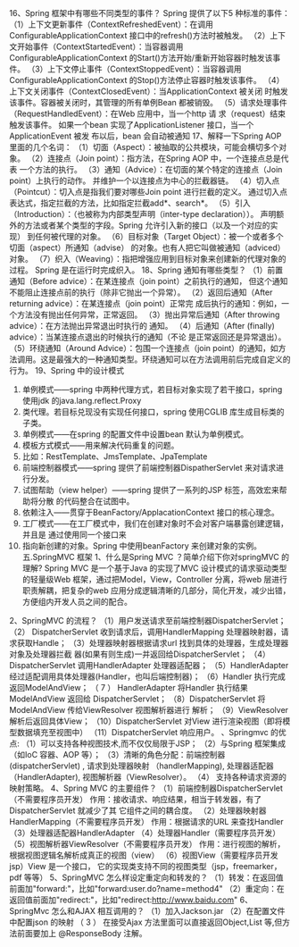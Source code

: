 16、Spring 框架中有哪些不同类型的事件？
Spring 提供了以下5 种标准的事件：
（1）上下文更新事件（ContextRefreshedEvent）：在调用
ConfigurableApplicationContext 接口中的refresh()方法时被触发。
（2）上下文开始事件（ContextStartedEvent）：当容器调用
ConfigurableApplicationContext 的Start()方法开始/重新开始容器时触发该事件。
（3）上下文停止事件（ContextStoppedEvent）：当容器调用
ConfigurableApplicationContext 的Stop()方法停止容器时触发该事件。
（4）上下文关闭事件（ContextClosedEvent）：当ApplicationContext 被关闭
时触发该事件。容器被关闭时，其管理的所有单例Bean 都被销毁。
（5）请求处理事件（RequestHandledEvent）：在Web 应用中，当一个http 请
求（request）结束触发该事件。
如果一个bean 实现了ApplicationListener 接口，当一个ApplicationEvent 被发
布以后，bean 会自动被通知
17、解释一下Spring AOP 里面的几个名词：
（1）切面（Aspect）：被抽取的公共模块，可能会横切多个对象。
（2）连接点（Join point）：指方法，在Spring AOP 中，一个连接点总是代表
一个方法的执行。
（3）通知（Advice）：在切面的某个特定的连接点（Join point）上执行的动作。
并维护一个以连接点为中心的拦截器链。
（4）切入点（Pointcut）：切入点是指我们要对哪些Join point 进行拦截的定义。
通过切入点表达式，指定拦截的方法，比如指定拦截add*、search*。
（5）引入（Introduction）：（也被称为内部类型声明（inter-type declaration））。
声明额外的方法或者某个类型的字段。Spring 允许引入新的接口（以及一个对应的实现）
到任何被代理的对象。
（6）目标对象（Target Object）：被一个或者多个切面（aspect）所通知（advise）
的对象。也有人把它叫做被通知（adviced） 对象。
（7）织入（Weaving）：指把增强应用到目标对象来创建新的代理对象的过程。
Spring 是在运行时完成织入。
18、Spring 通知有哪些类型？
（1）前置通知（Before advice）：在某连接点（join point）之前执行的通知，
但这个通知不能阻止连接点前的执行（除非它抛出一个异常）。
（2）返回后通知（After returning advice）：在某连接点（join point）正常完
成后执行的通知：例如，一个方法没有抛出任何异常，正常返回。
（3）抛出异常后通知（After throwing advice）：在方法抛出异常退出时执行的
通知。
（4）后通知（After (finally) advice）：当某连接点退出的时候执行的通知（不论
是正常返回还是异常退出）。
（5）环绕通知（Around Advice）：包围一个连接点（join point）的通知，如方
法调用。这是最强大的一种通知类型。环绕通知可以在方法调用前后完成自定义的行为。
19、Spring 中的设计模式
1) 单例模式——spring 中两种代理方式，若目标对象实现了若干接口，spring 使用jdk
的java.lang.reflect.Proxy
2) 类代理。若目标兑现没有实现任何接口，spring 使用CGLIB 库生成目标类的子类。
3) 单例模式——在spring 的配置文件中设置bean 默认为单例模式。
4) 模板方式模式——用来解决代码重复的问题。
5) 比如：RestTemplate、JmsTemplate、JpaTemplate
6) 前端控制器模式——spring 提供了前端控制器DispatherServlet 来对请求进行分发。
7) 试图帮助（view helper）——spring 提供了一系列的JSP 标签，高效宏来帮助将分散
的代码整合在试图中。
8) 依赖注入——贯穿于BeanFactory/ApplacationContext 接口的核心理念。
9) 工厂模式——在工厂模式中，我们在创建对象时不会对客户端暴露创建逻辑，并且是
通过使用同一个接口来
10) 指向新创建的对象。Spring 中使用beanFactory 来创建对象的实例。
五.SpringMVC 框架
1、什么是Spring MVC ？简单介绍下你对springMVC
的理解?
Spring MVC 是一个基于Java 的实现了MVC 设计模式的请求驱动类型的轻量级Web
框架，通过把Model，View，Controller 分离，将web 层进行职责解耦，把复杂的web
应用分成逻辑清晰的几部分，简化开发，减少出错，方便组内开发人员之间的配合。

2、SpringMVC 的流程？
（1）用户发送请求至前端控制器DispatcherServlet；
（2） DispatcherServlet 收到请求后，调用HandlerMapping 处理器映射器，请
求获取Handle；
（3）处理器映射器根据请求url 找到具体的处理器，生成处理器对象及处理器拦截
器(如果有则生成)一并返回给DispatcherServlet；
（4）DispatcherServlet 调用HandlerAdapter 处理器适配器；
（5）HandlerAdapter 经过适配调用具体处理器(Handler，也叫后端控制器)；
（6）Handler 执行完成返回ModelAndView；
（ 7 ） HandlerAdapter 将Handler 执行结果ModelAndView 返回给
DispatcherServlet；
（8）DispatcherServlet 将ModelAndView 传给ViewResolver 视图解析器进行
解析；
（9）ViewResolver 解析后返回具体View；
（10）DispatcherServlet 对View 进行渲染视图（即将模型数据填充至视图中）
（11）DispatcherServlet 响应用户。
、Springmvc 的优点:
（1）可以支持各种视图技术,而不仅仅局限于JSP；
（2）与Spring 框架集成（如IoC 容器、AOP 等）；
（3）清晰的角色分配：前端控制器(dispatcherServlet) , 请求到处理器映射
（handlerMapping), 处理器适配器（HandlerAdapter), 视图解析器（ViewResolver）。
（4） 支持各种请求资源的映射策略。
4、Spring MVC 的主要组件？
（1）前端控制器DispatcherServlet（不需要程序员开发）
作用：接收请求、响应结果，相当于转发器，有了DispatcherServlet 就减少了其
它组件之间的耦合度。
（2）处理器映射器HandlerMapping（不需要程序员开发）
作用：根据请求的URL 来查找Handler
（3）处理器适配器HandlerAdapter
（4）处理器Handler（需要程序员开发）
（5）视图解析器ViewResolver（不需要程序员开发）
作用：进行视图的解析，根据视图逻辑名解析成真正的视图（view）
（6）视图View（需要程序员开发jsp）View 是一个接口， 它的实现类支持不同的视图类型（jsp，freemarker，pdf 等等）
5、SpringMVC 怎么样设定重定向和转发的？
（1）转发：在返回值前面加"forward:"，比如"forward:user.do?name=method4"
（2）重定向：在返回值前面加"redirect:"，比如"redirect:http://www.baidu.com"
6、SpringMvc 怎么和AJAX 相互调用的？
（1）加入Jackson.jar
（2）在配置文件中配置json 的映射
（ 3 ） 在接受Ajax 方法里面可以直接返回Object,List 等,但方法前面要加上
@ResponseBody 注解。
